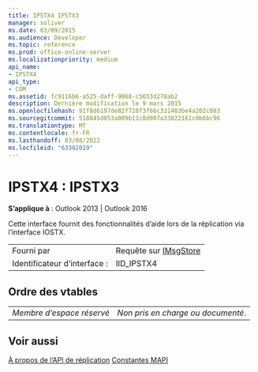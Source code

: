 ```yaml
---
title: IPSTX4 IPSTX3
manager: soliver
ms.date: 03/09/2015
ms.audience: Developer
ms.topic: reference
ms.prod: office-online-server
ms.localizationpriority: medium
api_name:
- IPSTX4
api_type:
- COM
ms.assetid: fc9116b6-a525-daff-9068-c5653d278ab2
description: Dernière modification le 9 mars 2015
ms.openlocfilehash: 91f8d6197de82f728f3f66c331403be4a202c083
ms.sourcegitcommit: 518845d053a009b11c8d907a33822161c0b6bc96
ms.translationtype: MT
ms.contentlocale: fr-FR
ms.lasthandoff: 03/08/2022
ms.locfileid: "63382019"
---
```

# <a name="ipstx4--ipstx3"></a>IPSTX4 : IPSTX3


**S’applique à** : Outlook 2013 | Outlook 2016
  
Cette interface fournit des fonctionnalités d’aide lors de la réplication via l’interface IOSTX.
  
|||
|:-----|:-----|
|Fourni par  <br/> |Requête sur [IMsgStore](imsgstoreimapiprop.md) <br/> |
|Identificateur d’interface :  <br/> |IID_IPSTX4  <br/> |

## <a name="vtable-order"></a>Ordre des vtables

|||
|:-----|:-----|
| *Membre d’espace réservé*  <br/> | *Non pris en charge ou documenté*. |

## <a name="see-also"></a>Voir aussi

[À propos de l’API de réplication](about-the-replication-api.md)
 [Constantes MAPI](mapi-constants.md)
